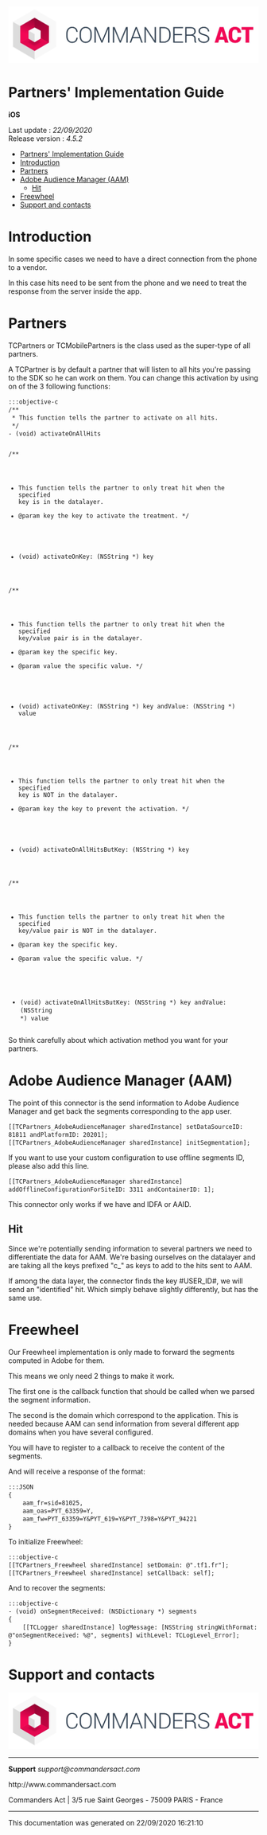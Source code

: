 
<html>
<body>
<p><img alt="alt tag" src="../res/ca_logo.png" /></p>
<h1 id="partners-implementation-guide">Partners' Implementation Guide</h1>
<p><strong>iOS</strong></p>
<p>Last update : <em>22/09/2020</em><br />
Release version : <em>4.5.2</em></p>
<p><div id="end_first_page" /></p>

<div class="toc">
<ul>
<li><a href="#partners-implementation-guide">Partners' Implementation Guide</a></li>
<li><a href="#introduction">Introduction</a></li>
<li><a href="#partners">Partners</a></li>
<li><a href="#adobe-audience-manager-aam">Adobe Audience Manager (AAM)</a><ul>
<li><a href="#hit">Hit</a></li>
</ul>
</li>
<li><a href="#freewheel">Freewheel</a></li>
<li><a href="#support-and-contacts">Support and contacts</a></li>
</ul>
</div>
<h1 id="introduction">Introduction</h1>
<p>In some specific cases we need to have a direct connection from the phone to a vendor.</p>
<p>In this case hits need to be sent from the phone and we need to treat the response from the server inside the app.</p>
<h1 id="partners">Partners</h1>
<p>TCPartners or TCMobilePartners is the class used as the super-type of all partners.</p>
<p>A TCPartner is by default a partner that will listen to all hits you're passing to the SDK so he can work on them.
You can change this activation by using on of the 3 following functions:</p>
<pre><code>:::objective-c
/**
 * This function tells the partner to activate on all hits.
 */
- (void) activateOnAllHits

/**
 * This function tells the partner to only treat hit when the specified key is in the datalayer.
 * @param key the key to activate the treatment.
 */
- (void) activateOnKey: (NSString *) key

/**
* This function tells the partner to only treat hit when the specified key/value pair is in the datalayer.
* @param key the specific key.
* @param value the specific value.
*/
- (void) activateOnKey: (NSString *) key andValue: (NSString *) value

/**
 * This function tells the partner to only treat hit when the specified key is NOT in the datalayer.
 * @param key the key to prevent the activation.
 */
- (void) activateOnAllHitsButKey: (NSString *) key

/**
 * This function tells the partner to only treat hit when the specified key/value pair is NOT in the datalayer.
 * @param key the specific key.
 * @param value the specific value.
 */
- (void) activateOnAllHitsButKey: (NSString *) key andValue: (NSString *) value
</code></pre>
<p>So think carefully about which activation method you want for your partners.</p>
<h1 id="adobe-audience-manager-aam">Adobe Audience Manager (AAM)</h1>
<p>The point of this connector is the send information to Adobe Audience Manager and get back the segments corresponding to the app user.</p>
<pre><code>[[TCPartners_AdobeAudienceManager sharedInstance] setDataSourceID: 81811 andPlatformID: 20201];
[[TCPartners_AdobeAudienceManager sharedInstance] initSegmentation];
</code></pre>
<p>If you want to use your custom configuration to use offline segments ID, please also add this line.</p>
<pre><code>[[TCPartners_AdobeAudienceManager sharedInstance] addOfflineConfigurationForSiteID: 3311 andContainerID: 1];
</code></pre>
<p>This connector only works if we have and IDFA or AAID.</p>
<h2 id="hit">Hit</h2>
<p>Since we're potentially sending information to several partners we need to differentiate the data for AAM.
We're basing ourselves on the datalayer and are taking all the keys prefixed "c_" as keys to add to the hits sent to AAM.</p>
<p>If among the data layer, the connector finds the key #USER_ID#, we will send an "identified" hit. Which simply behave slightly differently, but has the same use.</p>
<h1 id="freewheel">Freewheel</h1>
<p>Our Freewheel implementation is only made to forward the segments computed in Adobe for them.</p>
<p>This means we only need 2 things to make it work.</p>
<p>The first one is the callback function that should be called when we parsed the segment information.</p>
<p>The second is the domain which correspond to the application. This is needed because AAM can send information from several different app domains when you have several configured.</p>
<p>You will have to register to a callback to receive the content of the segments.</p>
<p>And will receive a response of the format:</p>
<pre><code>:::JSON
{
    aam_fr=sid=81025,
    aam_oas=PYT_63359=Y,
    aam_fw=PYT_63359=Y&amp;PYT_619=Y&amp;PYT_7398=Y&amp;PYT_94221
}
</code></pre>
<p>To initialize Freewheel:</p>
<pre><code>:::objective-c
[[TCPartners_Freewheel sharedInstance] setDomain: @".tf1.fr"];
[[TCPartners_Freewheel sharedInstance] setCallback: self];
</code></pre>
<p>And to recover the segments:</p>
<pre><code>:::objective-c
- (void) onSegmentReceived: (NSDictionary *) segments
{
    [[TCLogger sharedInstance] logMessage: [NSString stringWithFormat: @"onSegmentReceived: %@", segments] withLevel: TCLogLevel_Error];
}
</code></pre>
<h1 id="support-and-contacts">Support and contacts</h1>
<p><img alt="alt tag" src="../res/ca_logo.png" /></p>
<hr />
<p><strong>Support</strong>
<em>support@commandersact.com</em></p>
<p>http://www.commandersact.com</p>
<p>Commanders Act | 3/5 rue Saint Georges - 75009 PARIS - France</p>
<hr />
<p>This documentation was generated on 22/09/2020 16:21:10</p>
</body>
</html>